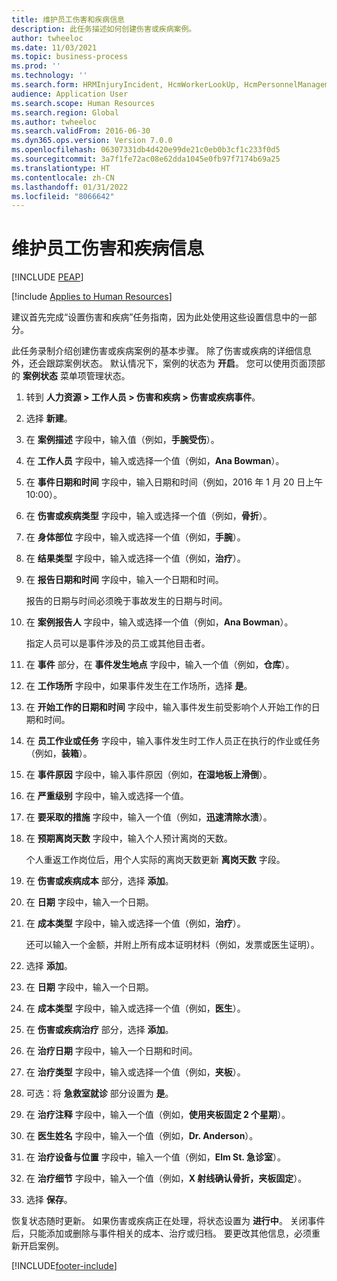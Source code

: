 ```yaml
---
title: 维护员工伤害和疾病信息
description: 此任务描述如何创建伤害或疾病案例。
author: twheeloc
ms.date: 11/03/2021
ms.topic: business-process
ms.prod: ''
ms.technology: ''
ms.search.form: HRMInjuryIncident, HcmWorkerLookUp, HcmPersonnelManagementWorkspace
audience: Application User
ms.search.scope: Human Resources
ms.search.region: Global
ms.author: twheeloc
ms.search.validFrom: 2016-06-30
ms.dyn365.ops.version: Version 7.0.0
ms.openlocfilehash: 06307331db4d420e99de21c0eb0b3cf1c233f0d5
ms.sourcegitcommit: 3a7f1fe72ac08e62dda1045e0fb97f7174b69a25
ms.translationtype: HT
ms.contentlocale: zh-CN
ms.lasthandoff: 01/31/2022
ms.locfileid: "8066642"
---
```

# <a name="maintain-employee-injury-and-illness-information"></a>维护员工伤害和疾病信息


[!INCLUDE [PEAP](../includes/peap-1.md)]

[!include [Applies to Human Resources](../includes/applies-to-hr.md)]



建议首先完成“设置伤害和疾病”任务指南，因为此处使用这些设置信息中的一部分。 



此任务录制介绍创建伤害或疾病案例的基本步骤。 除了伤害或疾病的详细信息外，还会跟踪案例状态。 默认情况下，案例的状态为 **开启**。 您可以使用页面顶部的 **案例状态** 菜单项管理状态。

1. 转到 **人力资源 \> 工作人员 \> 伤害和疾病 \> 伤害或疾病事件**。
2. 选择 **新建**。
3. 在 **案例描述** 字段中，输入值（例如，**手腕受伤**）。
4. 在 **工作人员** 字段中，输入或选择一个值（例如，**Ana Bowman**）。
5. 在 **事件日期和时间** 字段中，输入日期和时间（例如，2016 年 1 月 20 日上午 10:00）。
6. 在 **伤害或疾病类型** 字段中，输入或选择一个值（例如，**骨折**）。
7. 在 **身体部位** 字段中，输入或选择一个值（例如，**手腕**）。
8. 在 **结果类型** 字段中，输入或选择一个值（例如，**治疗**）。
9. 在 **报告日期和时间** 字段中，输入一个日期和时间。

    报告的日期与时间必须晚于事故发生的日期与时间。

10. 在 **案例报告人** 字段中，输入或选择一个值（例如，**Ana Bowman**）。

    指定人员可以是事件涉及的员工或其他目击者。

11. 在 **事件** 部分，在 **事件发生地点** 字段中，输入一个值（例如，**仓库**）。
12. 在 **工作场所** 字段中，如果事件发生在工作场所，选择 **是**。
13. 在 **开始工作的日期和时间** 字段中，输入事件发生前受影响个人开始工作的日期和时间。
14. 在 **员工作业或任务** 字段中，输入事件发生时工作人员正在执行的作业或任务（例如，**装箱**）。 
15. 在 **事件原因** 字段中，输入事件原因（例如，**在湿地板上滑倒**）。
16. 在 **严重级别** 字段中，输入或选择一个值。
17. 在 **要采取的措施** 字段中，输入一个值（例如，**迅速清除水渍**）。
18. 在 **预期离岗天数** 字段中，输入个人预计离岗的天数。

    个人重返工作岗位后，用个人实际的离岗天数更新 **离岗天数** 字段。

19. 在 **伤害或疾病成本** 部分，选择 **添加**。
20. 在 **日期** 字段中，输入一个日期。
21. 在 **成本类型** 字段中，输入或选择一个值（例如，**治疗**）。

    还可以输入一个金额，并附上所有成本证明材料（例如，发票或医生证明）。

22. 选择 **添加**。
23. 在 **日期** 字段中，输入一个日期。
24. 在 **成本类型** 字段中，输入或选择一个值（例如，**医生**）。
25. 在 **伤害或疾病治疗** 部分，选择 **添加**。
26. 在 **治疗日期** 字段中，输入一个日期和时间。
27. 在 **治疗类型** 字段中，输入或选择一个值（例如，**夹板**）。
28. 可选：将 **急救室就诊** 部分设置为 **是**。
29. 在 **治疗注释** 字段中，输入一个值（例如，**使用夹板固定 2 个星期**）。
30. 在 **医生姓名** 字段中，输入一个值（例如，**Dr. Anderson**）。
31. 在 **治疗设备与位置** 字段中，输入一个值（例如，**Elm St. 急诊室**）。
32. 在 **治疗细节** 字段中，输入一个值（例如，**X 射线确认骨折，夹板固定**）。
33. 选择 **保存**。

恢复状态随时更新。 如果伤害或疾病正在处理，将状态设置为 **进行中**。 关闭事件后，只能添加或删除与事件相关的成本、治疗或归档。 要更改其他信息，必须重新开启案例。

[!INCLUDE[footer-include](../includes/footer-banner.md)]
